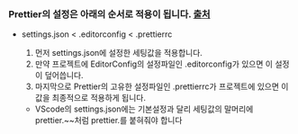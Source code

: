 ### Prettier의 설정은 아래의 순서로 적용이 됩니다. [출처](https://uxgjs.tistory.com/150)

-   settings.json < .editorconfig < .prettierrc

    1. 먼저 settings.json에 설정한 세팅값을 적용합니다.
    2. 만약 프로젝트에 EditorConfig의 설정파일인 .editorconfig가 있으면 이 설정이 덮어씁니다.
    3. 마지막으로 Prettier의 고유한 설정파일인 .prettierrc가 프로젝트에 있으면 이 값을 최종적으로 적용하게 됩니다.

    -   VScode의 settings.json에는 기본설정과 달리 세팅값의 말머리에 prettier.~~처럼 prettier.를 붙혀줘야 합니다
